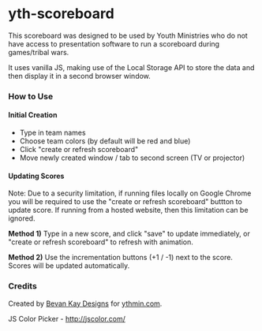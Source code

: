 # yth-scoreboard

This scoreboard was designed to be used by Youth Ministries who do not have access to presentation software to run a scoreboard during games/tribal wars.

It uses vanilla JS, making use of the Local Storage API to store the data and then display it in a second browser window.

### How to Use

#### Initial Creation

- Type in team names
- Choose team colors (by default will be red and blue)
- Click "create or refresh scoreboard"
- Move newly created window / tab to second screen (TV or projector)

#### Updating Scores
Note: Due to a security limitation, if running files locally on Google Chrome you will be required to use the "create or refresh scoreboard" buttton to update score.
If running from a hosted website, then this limitation can be ignored.

**Method 1)**
Type in a new score, and click "save" to update immediately, or "create or refresh scoreboard" to refresh with animation.

**Method 2)**
Use the incrementation buttons (+1 / -1) next to the score. Scores will be updated automatically.


### Credits
Created by [Bevan Kay Designs](https://bevankay.me) for [ythmin.com](http://ythmin.com).

JS Color Picker - http://jscolor.com/

